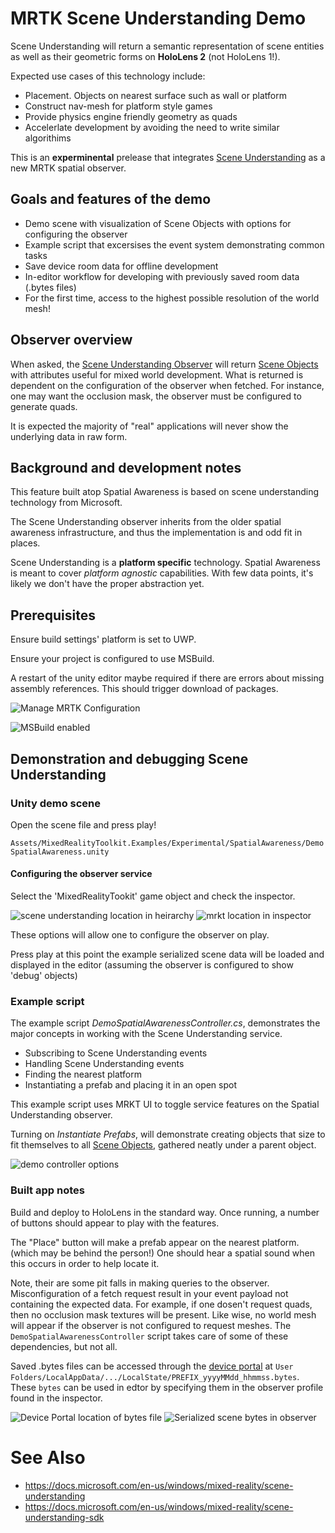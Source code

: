 # MRTK Scene Understanding Demo

Scene Understanding will return a semantic representation of scene entities as well as their geometric forms on __HoloLens 2__ (not HoloLens 1!).

Expected use cases of this technology include:
* Placement. Objects on nearest surface such as wall or platform
* Construct nav-mesh for platform style games
* Provide physics engine friendly geometry as quads
* Accelerlate development by avoiding the need to write similar algorithims

This is an __experminental__ prelease that integrates [Scene Understanding](https://docs.microsoft.com/en-us/windows/mixed-reality/scene-understanding) as a new MRTK spatial observer.

## Goals and features of the demo
* Demo scene with visualization of Scene Objects with options for configuring the observer
* Example script that excersises the event system demonstrating common tasks
* Save device room data for offline development
* In-editor workflow for developing with previously saved room data (.bytes files)
* For the first time, access to the highest possible resolution of the world mesh!

## Observer overview

When asked, the [Scene Understanding Observer](https://github.com/microsoft/MixedRealityToolkit-Unity/blob/ff68a86445152d98ee5b0b1a25bd5f303169e4ed/Assets/MixedRealityToolkit.Providers/Experimental/WindowsMixedReality/WindowsMixedRealitySpatialAwarenessSceneUnderstandingObserver.cs) will return [Scene Objects](https://github.com/microsoft/MixedRealityToolkit-Unity/blob/ff68a86445152d98ee5b0b1a25bd5f303169e4ed/Assets/MixedRealityToolkit/Definitions/SpatialAwareness/Experimental/SpatialAwarenessSceneObject.cs) with attributes useful for mixed world development. What is returned is dependent on the configuration of the observer when fetched. For instance, one may want the occlusion mask, the observer must be configured to generate quads.

It is expected the majority of "real" applications will never show the underlying data in raw form.

## Background and development notes

This feature built atop Spatial Awareness is based on scene understanding technology from Microsoft. 

The Scene Understanding observer inherits from the older spatial awareness infrastructure, and thus the implementation is and odd fit in places.

Scene Understanding is a __platform specific__ technology. Spatial Awareness is meant to cover _platform agnostic_ capabilities. With few data points, it's likely we don't have the proper abstraction yet. 

## Prerequisites

Ensure build settings' platform is set to UWP.

Ensure your project is configured to use MSBuild.

A restart of the unity editor maybe required if there are errors about missing assembly references. This should trigger download of packages.

![Manage MRTK Configuration](../../../Documentation/Experimental/SceneUnderstanding/Images/ConfigureMRTKMSBuildMenu.jpg)

![MSBuild enabled](../../../Documentation/Experimental/SceneUnderstanding/Images/MRTKProjectConfiguratorMSBuildEnabled.jpg)


## Demonstration and debugging Scene Understanding

### Unity demo scene

Open the scene file and press play!

`Assets/MixedRealityToolkit.Examples/Experimental/SpatialAwareness/DemoSpatialAwareness.unity`

#### Configuring the observer service

Select the 'MixedRealityTookit' game object and check the inspector.

![scene understanding location in heirarchy](../../../Documentation/Experimental/SceneUnderstanding/Images/MRTKHierarchy.png)
![mrkt location in inspector](../../../Documentation/Experimental/SceneUnderstanding/Images/MRTKLocation.png)

These options will allow one to configure the observer on play. 

Press play at this point the example serialized scene data will be loaded and displayed in the editor (assuming the observer is configured to show 'debug' objects)

### Example script

The example script _DemoSpatialAwarenessController.cs_, demonstrates the major concepts in working with the Scene Understanding service.

* Subscribing to Scene Understanding events
* Handling Scene Understanding events
* Finding the nearest platform
* Instantiating a prefab and placing it in an open spot

This example script uses MRKT UI to toggle service features on the Spatial Understanding observer.

Turning on *Instantiate Prefabs*, will demonstrate creating objects that size to fit themselves to all [Scene Objects](https://github.com/microsoft/MixedRealityToolkit-Unity/blob/ff68a86445152d98ee5b0b1a25bd5f303169e4ed/Assets/MixedRealityToolkit/Definitions/SpatialAwareness/Experimental/SpatialAwarenessSceneObject.cs), gathered neatly under a parent object.

![demo controller options](../../../Documentation/Experimental/SceneUnderstanding/Images/Controller.png)

### Built app notes

Build and deploy to HoloLens in the standard way. Once running, a number of buttons should appear to play with the features.

The "Place" button will make a prefab appear on the nearest platform. (which may be behind the person!) One should hear a spatial sound when this occurs in order to help locate it.


Note, their are some pit falls in making queries to the observer. Misconfiguration of a fetch request result in your event payload not containing the expected data. For example, if one dosen't request quads, then no occlusion mask textures will be present. Like wise, no world mesh will appear if the observer is not configured to request meshes. The `DemoSpatialAwarenessController` script takes care of some of these dependencies, but not all.

Saved .bytes files can be accessed through the [device portal](https://docs.microsoft.com/en-us/windows/mixed-reality/using-the-windows-device-portal) at `User Folders/LocalAppData/.../LocalState/PREFIX_yyyyMMdd_hhmmss.bytes`. These `bytes` can be used in edtor by specifying them in the observer profile found in the inspector.

![Device Portal location of bytes file](../../../Documentation/Experimental/SceneUnderstanding/Images/BytesInDevicePortal.png)
![Serialized scene bytes in observer](../../../Documentation/Experimental/SceneUnderstanding/Images/BytesLocationInObserver.png)

# See Also

* https://docs.microsoft.com/en-us/windows/mixed-reality/scene-understanding
* https://docs.microsoft.com/en-us/windows/mixed-reality/scene-understanding-sdk